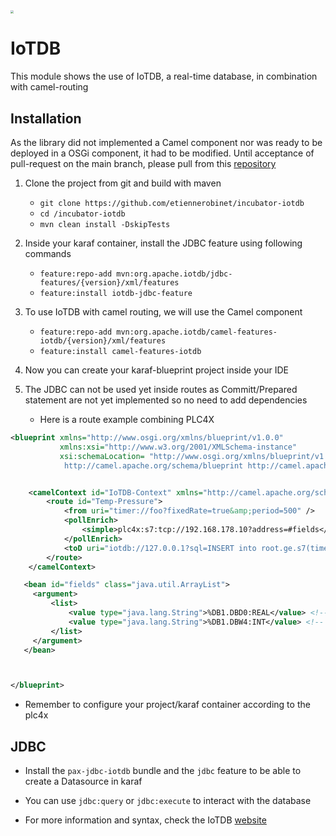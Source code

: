 <img src="https://dbdb.io/media/logos/iotdb.png" style="zoom:33%;" />



# IoTDB 

This module shows the use of IoTDB, a real-time database, in combination with camel-routing



## Installation

As the library did not implemented a Camel component nor was ready to be deployed in a OSGi component, it had to be modified. Until acceptance of pull-request on the main branch, please pull from this [repository](https://github.com/etiennerobinet/incubator-iotdb)

1. Clone the project from git and build with maven
   - `git clone https://github.com/etiennerobinet/incubator-iotdb`
   - `cd /incubator-iotdb`
   - `mvn clean install -DskipTests`
   
2. Inside your karaf container, install the  JDBC feature using following commands

   - `feature:repo-add mvn:org.apache.iotdb/jdbc-features/{version}/xml/features`
   - `feature:install iotdb-jdbc-feature`

3. To use IoTDB with camel routing, we will use the Camel component

   - `feature:repo-add mvn:org.apache.iotdb/camel-features-iotdb/{version}/xml/features`
   - `feature:install camel-features-iotdb`

4. Now you can create your karaf-blueprint project inside your IDE

5. The JDBC can not be used yet inside routes as Committ/Prepared statement are not yet implemented so no need to add dependencies

   - Here is a route example combining PLC4X

   

```xml
<blueprint xmlns="http://www.osgi.org/xmlns/blueprint/v1.0.0"
           xmlns:xsi="http://www.w3.org/2001/XMLSchema-instance"
           xsi:schemaLocation= "http://www.osgi.org/xmlns/blueprint/v1.0.0 https://www.osgi.org/xmlns/blueprint/v1.0.0/blueprint.xsd
            http://camel.apache.org/schema/blueprint http://camel.apache.org/schema/blueprint/camel-blueprint-2.24.2.xsd">


    <camelContext id="IoTDB-Context" xmlns="http://camel.apache.org/schema/blueprint" streamCache="true" >
        <route id="Temp-Pressure">
            <from uri="timer://foo?fixedRate=true&amp;period=500" />
            <pollEnrich>
                <simple>plc4x:s7:tcp://192.168.178.10?address=#fields</simple>
            </pollEnrich>
            <toD uri="iotdb://127.0.0.1?sql=INSERT into root.ge.s7(timestamp,pressure,temperature) values(now(),${body.get(0)},${body.get(1)})"/>
        </route>
    </camelContext>

   <bean id="fields" class="java.util.ArrayList">
     <argument>
         <list>
             <value type="java.lang.String">%DB1.DBD0:REAL</value> <!-- 0 -->
             <value type="java.lang.String">%DB1.DBW4:INT</value> <!-- 1 -->
         </list>
     </argument>
   </bean>



</blueprint>
```

- Remember to configure your project/karaf container according to the plc4x



## JDBC

- Install the `pax-jdbc-iotdb` bundle and the `jdbc` feature to be able to create a Datasource in karaf

- You can use `jdbc:query` or `jdbc:execute` to interact with the database

- For more information and syntax, check the IoTDB [website](http://iotdb.apache.org/#/)